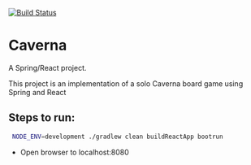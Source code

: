 [![Build Status](https://travis-ci.org/amenning/Caverna_SpringReact.svg?branch=master)](https://travis-ci.org/amenning/Caverna_SpringReact)

Caverna
======================

A Spring/React project.

This project is an implementation of a solo Caverna board game using Spring and React

##	Steps to run:

```bash
 NODE_ENV=development ./gradlew clean buildReactApp bootrun
```

* Open browser to localhost:8080
